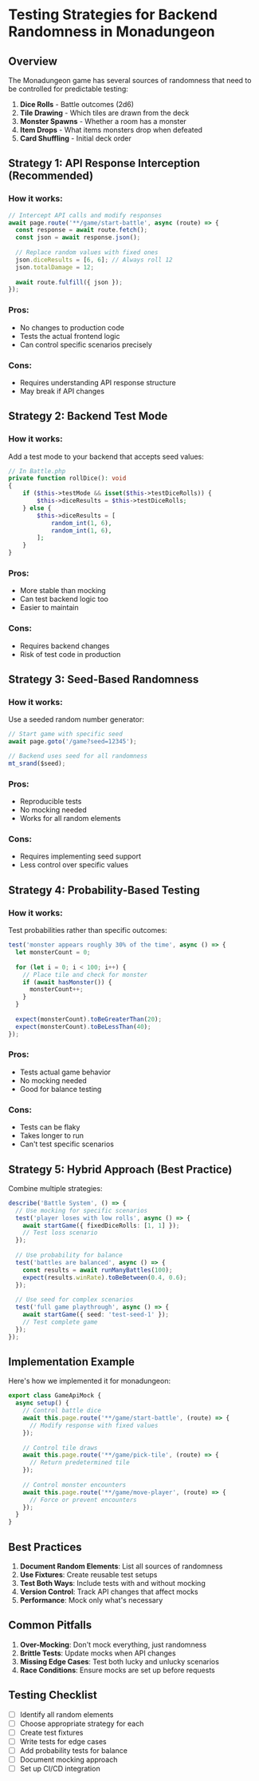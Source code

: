 # Testing Strategies for Backend Randomness in Monadungeon

## Overview

The Monadungeon game has several sources of randomness that need to be controlled for predictable testing:

1. **Dice Rolls** - Battle outcomes (2d6)
2. **Tile Drawing** - Which tiles are drawn from the deck
3. **Monster Spawns** - Whether a room has a monster
4. **Item Drops** - What items monsters drop when defeated
5. **Card Shuffling** - Initial deck order

## Strategy 1: API Response Interception (Recommended)

### How it works:
```typescript
// Intercept API calls and modify responses
await page.route('**/game/start-battle', async (route) => {
  const response = await route.fetch();
  const json = await response.json();
  
  // Replace random values with fixed ones
  json.diceResults = [6, 6]; // Always roll 12
  json.totalDamage = 12;
  
  await route.fulfill({ json });
});
```

### Pros:
- No changes to production code
- Tests the actual frontend logic
- Can control specific scenarios precisely

### Cons:
- Requires understanding API response structure
- May break if API changes

## Strategy 2: Backend Test Mode

### How it works:
Add a test mode to your backend that accepts seed values:

```php
// In Battle.php
private function rollDice(): void
{
    if ($this->testMode && isset($this->testDiceRolls)) {
        $this->diceResults = $this->testDiceRolls;
    } else {
        $this->diceResults = [
            random_int(1, 6),
            random_int(1, 6),
        ];
    }
}
```

### Pros:
- More stable than mocking
- Can test backend logic too
- Easier to maintain

### Cons:
- Requires backend changes
- Risk of test code in production

## Strategy 3: Seed-Based Randomness

### How it works:
Use a seeded random number generator:

```typescript
// Start game with specific seed
await page.goto('/game?seed=12345');

// Backend uses seed for all randomness
mt_srand($seed);
```

### Pros:
- Reproducible tests
- No mocking needed
- Works for all random elements

### Cons:
- Requires implementing seed support
- Less control over specific values

## Strategy 4: Probability-Based Testing

### How it works:
Test probabilities rather than specific outcomes:

```typescript
test('monster appears roughly 30% of the time', async () => {
  let monsterCount = 0;
  
  for (let i = 0; i < 100; i++) {
    // Place tile and check for monster
    if (await hasMonster()) {
      monsterCount++;
    }
  }
  
  expect(monsterCount).toBeGreaterThan(20);
  expect(monsterCount).toBeLessThan(40);
});
```

### Pros:
- Tests actual game behavior
- No mocking needed
- Good for balance testing

### Cons:
- Tests can be flaky
- Takes longer to run
- Can't test specific scenarios

## Strategy 5: Hybrid Approach (Best Practice)

Combine multiple strategies:

```typescript
describe('Battle System', () => {
  // Use mocking for specific scenarios
  test('player loses with low rolls', async () => {
    await startGame({ fixedDiceRolls: [1, 1] });
    // Test loss scenario
  });
  
  // Use probability for balance
  test('battles are balanced', async () => {
    const results = await runManyBattles(100);
    expect(results.winRate).toBeBetween(0.4, 0.6);
  });
  
  // Use seed for complex scenarios
  test('full game playthrough', async () => {
    await startGame({ seed: 'test-seed-1' });
    // Test complete game
  });
});
```

## Implementation Example

Here's how we implemented it for monadungeon:

```typescript
export class GameApiMock {
  async setup() {
    // Control battle dice
    await this.page.route('**/game/start-battle', (route) => {
      // Modify response with fixed values
    });
    
    // Control tile draws
    await this.page.route('**/game/pick-tile', (route) => {
      // Return predetermined tile
    });
    
    // Control monster encounters
    await this.page.route('**/game/move-player', (route) => {
      // Force or prevent encounters
    });
  }
}
```

## Best Practices

1. **Document Random Elements**: List all sources of randomness
2. **Use Fixtures**: Create reusable test setups
3. **Test Both Ways**: Include tests with and without mocking
4. **Version Control**: Track API changes that affect mocks
5. **Performance**: Mock only what's necessary

## Common Pitfalls

1. **Over-Mocking**: Don't mock everything, just randomness
2. **Brittle Tests**: Update mocks when API changes
3. **Missing Edge Cases**: Test both lucky and unlucky scenarios
4. **Race Conditions**: Ensure mocks are set up before requests

## Testing Checklist

- [ ] Identify all random elements
- [ ] Choose appropriate strategy for each
- [ ] Create test fixtures
- [ ] Write tests for edge cases
- [ ] Add probability tests for balance
- [ ] Document mocking approach
- [ ] Set up CI/CD integration